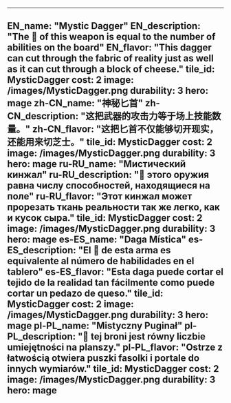 ---

EN_name: "Mystic Dagger"
EN_description: "The 🔸 of this weapon is equal to the number of abilities on the board"
EN_flavor: "This dagger can cut through the fabric of reality just as well as it can cut through a block of cheese."
tile_id: MysticDagger
cost: 2
image: /images/MysticDagger.png
durability: 3
hero: mage
zh-CN_name: "神秘匕首"
zh-CN_description: "这把武器的攻击力等于场上技能数量。"
zh-CN_flavor: "这把匕首不仅能够切开现实，还能用来切芝士。"
tile_id: MysticDagger
cost: 2
image: /images/MysticDagger.png
durability: 3
hero: mage
ru-RU_name: "Мистический кинжал"
ru-RU_description: "🔸 этого оружия равна числу способностей, находящиеся на поле"
ru-RU_flavor: "Этот кинжал может прорезать ткань реальности так же легко, как и кусок сыра."
tile_id: MysticDagger
cost: 2
image: /images/MysticDagger.png
durability: 3
hero: mage
es-ES_name: "Daga Mística"
es-ES_description: "El 🔸 de esta arma es equivalente al número de habilidades en el tablero"
es-ES_flavor: "Esta daga puede cortar el tejido de la realidad tan fácilmente como puede cortar un pedazo de queso."
tile_id: MysticDagger
cost: 2
image: /images/MysticDagger.png
durability: 3
hero: mage
pl-PL_name: "Mistyczny Puginał"
pl-PL_description: "🔸 tej broni jest równy liczbie umiejętności na planszy."
pl-PL_flavor: "Ostrze z łatwością otwiera puszki fasolki i portale do innych wymiarów."
tile_id: MysticDagger
cost: 2
image: /images/MysticDagger.png
durability: 3
hero: mage
---